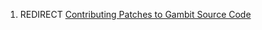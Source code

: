 1.  REDIRECT [Contributing Patches to Gambit Source
    Code](Contributing_Patches_to_Gambit_Source_Code "wikilink")
